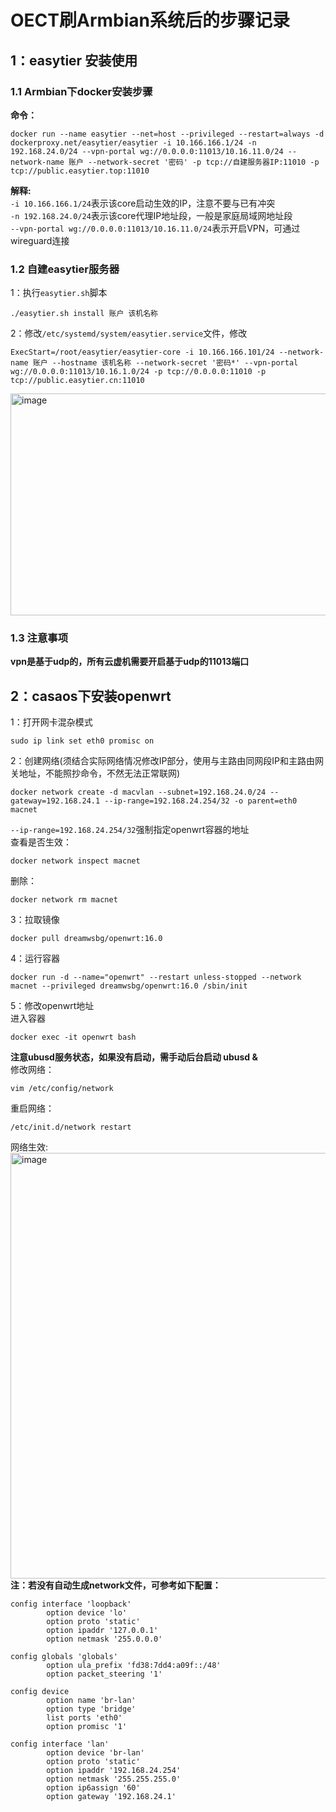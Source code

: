 # OECT刷Armbian系统后的步骤记录
## 1：easytier 安装使用
### 1.1 Armbian下docker安装步骤
**命令：**  
```
docker run --name easytier --net=host --privileged --restart=always -d dockerproxy.net/easytier/easytier -i 10.166.166.1/24 -n 192.168.24.0/24 --vpn-portal wg://0.0.0.0:11013/10.16.11.0/24 --network-name 账户 --network-secret '密码' -p tcp://自建服务器IP:11010 -p tcp://public.easytier.top:11010
```  
**解释:**  
`-i 10.166.166.1/24`表示该core启动生效的IP，注意不要与已有冲突  
`-n 192.168.24.0/24`表示该core代理IP地址段，一般是家庭局域网地址段  
`--vpn-portal wg://0.0.0.0:11013/10.16.11.0/24`表示开启VPN，可通过wireguard连接  
### 1.2 自建easytier服务器  
1：执行`easytier.sh`脚本  
```
./easytier.sh install 账户 该机名称
```  
2：修改`/etc/systemd/system/easytier.service`文件，修改  
```
ExecStart=/root/easytier/easytier-core -i 10.166.166.101/24 --network-name 账户 --hostname 该机名称 --network-secret '密码*' --vpn-portal wg://0.0.0.0:11013/10.16.1.0/24 -p tcp://0.0.0.0:11010 -p tcp://public.easytier.cn:11010
```  
<img width="1895" height="355" alt="image" src="https://github.com/user-attachments/assets/67a38641-fd51-4a24-8703-19d85b32fd77" />  

### 1.3 注意事项  
**vpn是基于udp的，所有云虚机需要开启基于udp的11013端口**
## 2：casaos下安装openwrt
1：打开网卡混杂模式  
```
sudo ip link set eth0 promisc on
```  
2：创建网络(须结合实际网络情况修改IP部分，使用与主路由同网段IP和主路由网关地址，不能照抄命令，不然无法正常联网)  
```
docker network create -d macvlan --subnet=192.168.24.0/24 --gateway=192.168.24.1 --ip-range=192.168.24.254/32 -o parent=eth0 macnet
```
`--ip-range=192.168.24.254/32`强制指定openwrt容器的地址  
查看是否生效：  
```
docker network inspect macnet
```  
删除：  
```
docker network rm macnet
```  
3：拉取镜像  
```
docker pull dreamwsbg/openwrt:16.0
```  
4：运行容器  
```
docker run -d --name="openwrt" --restart unless-stopped --network macnet --privileged dreamwsbg/openwrt:16.0 /sbin/init
```  
5：修改openwrt地址  
进入容器  
```
docker exec -it openwrt bash
```  
**注意ubusd服务状态，如果没有启动，需手动后台启动 ubusd &**  
修改网络：  
```
vim /etc/config/network
```  
重启网络：  
```
/etc/init.d/network restart
```
网络生效:    
<img width="1189" height="681" alt="image" src="https://github.com/user-attachments/assets/0d44a85c-9d50-4e87-bb2c-b7040190d842" />    
**注：若没有自动生成network文件，可参考如下配置：**  
```
config interface 'loopback'
        option device 'lo'
        option proto 'static'
        option ipaddr '127.0.0.1'
        option netmask '255.0.0.0'

config globals 'globals'
        option ula_prefix 'fd38:7dd4:a09f::/48'
        option packet_steering '1'

config device
        option name 'br-lan'
        option type 'bridge'
        list ports 'eth0'
        option promisc '1'

config interface 'lan'
        option device 'br-lan'
        option proto 'static'
        option ipaddr '192.168.24.254'
        option netmask '255.255.255.0'
        option ip6assign '60'
        option gateway '192.168.24.1'
```
